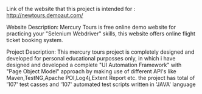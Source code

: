 Link of the website that this project is intended for : http://newtours.demoaut.com/

Website Description: Mercury Tours is free online demo website for practicing your "Selenium Webdriver" skills, this website offers online flight ticket booking system.

Project Description: This mercury tours project is completely designed and developed  for personal educational purposses only, in which i have designed and developed a complete "UI Automation Framework" with "Page Object Model" approach by making use of different API's like Maven,TestNG,Apache POI,Log4j,Extent Report etc. the project has total of '107' test casses and '107' automated test scripts written in 'JAVA' language